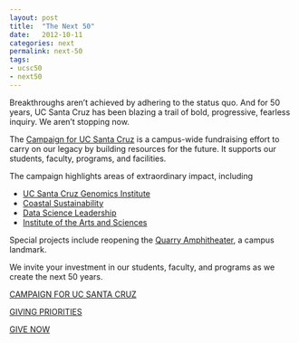 ```yaml
---
layout: post
title:  "The Next 50"
date:   2012-10-11
categories: next
permalink: next-50
tags: 
- ucsc50
- next50
---
```

Breakthroughs aren’t achieved by adhering to the status quo. And for 50 years, UC Santa Cruz has been blazing a trail of bold, progressive, fearless inquiry.  We aren’t stopping now.

The [Campaign for UC Santa Cruz](http://campaign.ucsc.edu) is a campus-wide fundraising effort to carry on our legacy by building resources for the future. It supports our students, faculty, programs, and facilities.

The campaign highlights areas of extraordinary impact, including

- [UC Santa Cruz Genomics Institute](http://campaign.ucsc.edu/priorities/initiatives/genomics/)
- [Coastal Sustainability](http://campaign.ucsc.edu/priorities/initiatives/coastal/)
- [Data Science Leadership](http://campaign.ucsc.edu/priorities/initiatives/data-science/)
- [Institute of the Arts and Sciences](http://campaign.ucsc.edu/priorities/initiatives/institute/)

Special projects include reopening the [Quarry Amphitheater](http://campaign.ucsc.edu/priorities/student-experience/the-quarry-amphitheater/), a campus landmark. 

We invite your investment in our students, faculty, and programs as we create the next 50 years.

[CAMPAIGN FOR UC SANTA CRUZ](http://campaign.ucsc.edu/)

[GIVING PRIORITIES](http://campaign.ucsc.edu/giving/opportunities/)

<a href="https://securelb.imodules.com/s/1069/index.aspx?sid=1069&gid=1&pgid=761&cid=1722" class="give-btn">GIVE NOW</a>
    <div class="clear"></div>